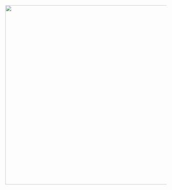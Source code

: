 <img heigh="700" width="560"  src="https://i.pinimg.com/originals/5e/b1/16/5eb11602ed6c805919e0842d1b70cc9a.gif">
